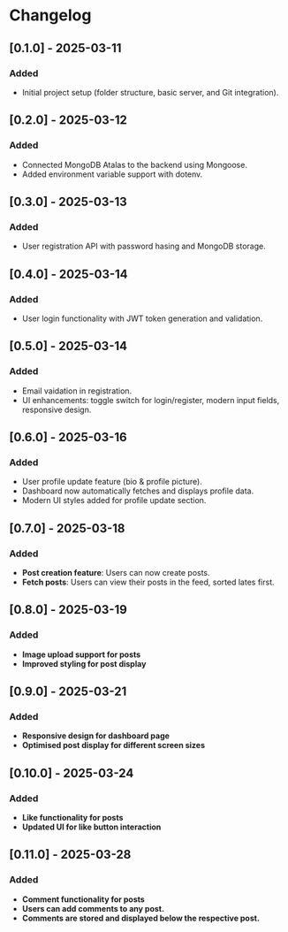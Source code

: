 # Changelog

## [0.1.0] - 2025-03-11
### Added
- Initial project setup (folder structure, basic server, and Git integration).

## [0.2.0] - 2025-03-12
### Added
- Connected MongoDB Atalas to the backend using Mongoose.
- Added environment variable support with dotenv.

## [0.3.0] - 2025-03-13
### Added
- User registration API with password hasing and MongoDB storage.

## [0.4.0] - 2025-03-14
### Added
- User login functionality with JWT token generation and validation.

## [0.5.0] - 2025-03-14
### Added
- Email vaidation in registration.
- UI enhancements: toggle switch for login/register, modern input fields, responsive design.

## [0.6.0] - 2025-03-16
### Added
- User profile update feature (bio & profile picture).
- Dashboard now automatically fetches and displays profile data.
- Modern UI styles added for profile update section.

## [0.7.0] - 2025-03-18
### Added
- **Post creation feature**: Users can now create posts. 
- **Fetch posts**: Users can view their posts in the feed, sorted lates first.

## [0.8.0] - 2025-03-19
### Added
- **Image upload support for posts**
- **Improved styling for post display**

## [0.9.0] - 2025-03-21
### Added
- **Responsive design for dashboard page**
- **Optimised post display for different screen sizes**

## [0.10.0] - 2025-03-24
### Added
- **Like functionality for posts**
- **Updated UI for like button interaction**

## [0.11.0] - 2025-03-28
### Added
- **Comment functionality for posts**  
- **Users can add comments to any post.**  
- **Comments are stored and displayed below the respective post.**


